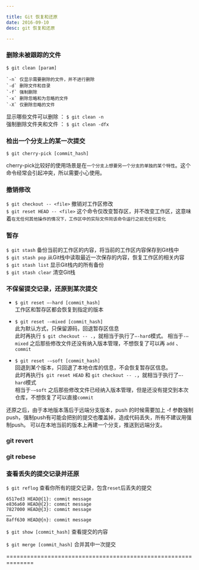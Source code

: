 ```yaml
---

title: Git 恢复和还原
date: 2016-09-10
desc: git 恢复和还原

---
```


### 删除未被跟踪的文件
`$ git clean [param]`
  
    `-n` 仅显示需要删除的文件，并不进行删除   
    `-d` 删除文件和目录  
    `-f` 强制删除  
    `-x` 删除忽略和为忽略的文件  
    `-X` 仅删除忽略的文件  

显示哪些文件可以删除 ： `$ git clean -n`   
强制删除文件夹和文件 ： `$ git clean -dfx`






### 检出一个分支上的某一次提交

`$ git cherry-pick [commit_hash]`

cherry-pick比较好的使用场景是在`一个分支上想要另一个分支的单独的某个特性`。这个命令经常会引起冲突，所以需要小心使用。






### 撤销修改

`$ git checkout -- <file>` 撤销对工作区修改  
`$ git reset HEAD -- <file>` 这个命令仅改变暂存区，并不改变工作区，这意味着`在无任何其他操作的情况下，工作区中的实际文件同该命令运行之前无任何变化`   





### 暂存

`$ git stash`  备份当前的工作区的内容，将当前的工作区内容保存到Git栈中  
`$ git stash pop`  从Git栈中读取最近一次保存的内容，恢复工作区的相关内容  
`$ git stash list`  显示Git栈内的所有备份  
`$ git stash clear`  清空Git栈  




### 不保留提交记录，还原到某次提交

- `$ git reset –-hard [commit_hash]`   
工作区和暂存区都会恢复到指定的版本  


- `$ git reset -–mixed [commit_hash]`  
此为默认方式，只保留源码，回退暂存区信息  
此时再执行 `$ git checkout -- .`，就相当于执行了`–-hard`模式。
相当于`-–mixed` 之后那些修改文件还没有纳入版本管理，不想恢复了可以再 `add` 、`commit`


- `$ git reset -–soft [commit_hash]`  
回退到某个版本，只回退了本地仓库的信息，不会恢复暂存区信息。  
此时再执行`$ git reset HEAD` 和 `git checkout -- .`，就相当于执行了`–-hard`模式  
相当于`-–soft` 之后那些修改文件已经纳入版本管理，但是还没有提交到本次仓库，不想恢复了可以直接`commit`

还原之后，由于本地版本落后于远端分支版本，push 的时候需要加上 -f 参数强制push，强制push有可能会把别的提交也覆盖掉，造成代码丢失，所有不建议用强制push。
可以在本地当前的版本上再建一个分支，推送到远端分支。





### git revert

### git rebese















### 查看丢失的提交记录并还原

`$ git reflog` 查看你所有的提交记录，包含`reset`后丢失的提交

```                                                                                                                                                                                                                          
6517ed3 HEAD@{1}: commit message                                                                                                                                                                                                                                      
e836a60 HEAD@{2}: commit message   
7827000 HEAD@{3}: commit message   
……
8aff630 HEAD@{n}: commit message   
```
`$ git show [commit_hash]` 查看提交的内容    

`$ git merge [commit_hash]` 合并其中一次提交   







==============================================================







<!--
9. 检查丢失的提交

尽管reflog是一种检查丢失提交的方法，大型的库里却不太实用。这个时候，应该用fsck（文件系统检查）命令。

git fsck --lost-found



这里你可以看到一个丢失的提交。你可以通过git show [commit_hash] 查看提交的更改或者通过运行git merge [commit_hash]命令进行恢复。

git fsck跟reflog命令相比有一个优点。假设你删除了一个远程分支，然后clone了这个库。用fsck命令你可以找到并且恢复这个删除的远程分支。

-->